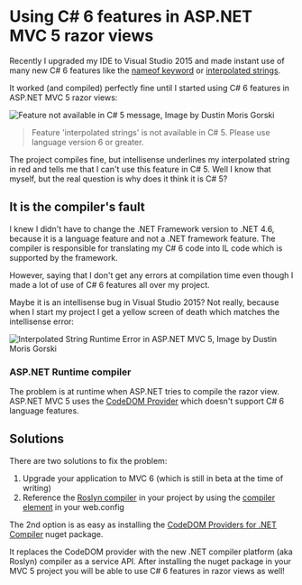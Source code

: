 ﻿<!--
    Tags: aspnet mvc-5 csharp-6 razor
    Type: HTML
-->

# Using C# 6 features in ASP.NET MVC 5 razor views

<p>Recently I upgraded my IDE to Visual Studio 2015 and made instant use of many new C# 6 features like the <a href="https://msdn.microsoft.com/en-us/library/dn986596.aspx">nameof keyword</a> or <a href="https://msdn.microsoft.com/en-us/library/dn961160.aspx">interpolated strings</a>.
</p>
<p>It worked (and compiled) perfectly fine until I started using C# 6 features in ASP.NET MVC 5 razor views:</p>
<img src="https://storage.googleapis.com/dusted-codes/images/blog-posts/2015-08-21/20768813781_9d305e366b_o.png" alt="Feature not available in C# 5 message, Image by Dustin Moris Gorski">

<blockquote>
    <p>Feature 'interpolated strings' is not available in C# 5. Please use language version 6 or greater.</p>
</blockquote>

<p>The project compiles fine, but intellisense underlines my interpolated string in red and tells me that I can't use this feature in C# 5. Well I know that myself, but the real question is why does it think it is C# 5?</p>

<h2>It is the compiler's fault</h2>
<p>I knew I didn't have to change the .NET Framework version to .NET 4.6, because it is a language feature and not a .NET framework feature. The compiler is responsible for translating my C# 6 code into IL code which is supported by the framework.</p>

<p>However, saying that I don't get any errors at compilation time even though I made a lot of use of C# 6 features all over my project.</p>
<p>Maybe it is an intellisense bug in Visual Studio 2015? Not really, because when I start my project I get a yellow screen of death which matches the intellisense error:</p>
<img src="https://storage.googleapis.com/dusted-codes/images/blog-posts/2015-08-21/20575504479_95b11bae10_o.png" alt="Interpolated String Runtime Error in ASP.NET MVC 5, Image by Dustin Moris Gorski">

<h3>ASP.NET Runtime compiler</h3>
<p>The problem is at runtime when ASP.NET tries to compile the razor view. ASP.NET MVC 5 uses the <a href="https://msdn.microsoft.com/en-us/library/system.codedom.compiler.codedomprovider(v=vs.110).aspx">CodeDOM Provider</a> which doesn't support C# 6 language features.
</p>

<h2>Solutions</h2>
<p>There are two solutions to fix the problem:</p>
<ol>
    <li>Upgrade your application to MVC 6 (which is still in beta at the time of writing)</li>
    <li>Reference the <a href="https://github.com/dotnet/roslyn">Roslyn compiler</a> in your project by using the <a href="https://msdn.microsoft.com/en-us/library/y9x69bzw(v=vs.110).aspx">compiler element</a> in your web.config</li>
</ol>

<p>The 2nd option is as easy as installing the <a href="https://www.nuget.org/packages/Microsoft.CodeDom.Providers.DotNetCompilerPlatform/">CodeDOM Providers for .NET Compiler</a> nuget package.
</p>
<p>It replaces the CodeDOM provider with the new .NET compiler platform (aka Roslyn) compiler as a service API. After installing the nuget package in your MVC 5 project you will be able to use C# 6 features in razor views as well!</p>